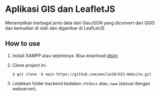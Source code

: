 # Aplikasi GIS dan LeafletJS
Menampilkan berbagai jenis data dari GeoJSON yang diconvert dari QGIS dan kemudian di olah dan digambar di LeafLetJS

## How to use
1. Install XAMPP atau sejenisnya. Bisa download [disini](https://www.apachefriends.org/download.html)

2. Clone project ini.
    ```shell
    $ git clone -b main https://github.com/weslie10/GIS-Website.git
    ```
3. Letakkan folder backend kedalam `/htdocs` atau `/www` (sesuai dengan webserver).

